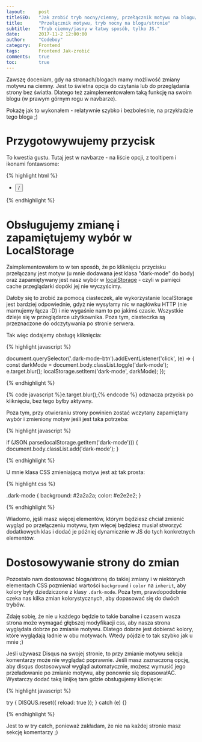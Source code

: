 ```yaml
---
layout:     post
titleSEO:	"Jak zrobić tryb nocny/ciemny, przełącznik motywu na blogu/stronie"
title:      "Przełącznik motywu, tryb nocny na blogu/stronie"
subtitle:   "Tryb ciemny/jasny w łatwy sposób, tylko JS."
date:       2017-11-2 12:00:00
author:     "Codeboy"
category:   Frontend
tags:	    Frontend Jak-zrobić
comments:   true
toc:        true
---
```


Zawszę doceniam, gdy na stronach/blogach mamy możliwość zmiany motywu na ciemny. Jest to świetna opcja do czytania lub do przeglądania strony bez światła. Dlatego też zaimplementowałem taką funkcję na swoim blogu (w prawym górnym rogu w navbarze).

Pokażę jak to wykonałem - relatywnie szybko i bezboleśnie, na przykładzie tego bloga ;)

# Przygotowywujemy przycisk

To kwestia gustu. Tutaj jest w navbarze - na liście opcji, z tooltipem i ikonami fontawsome:

{% highlight html %}

<div class="collapse navbar-collapse" id="bs-example-navbar-collapse-1">
 <ul class="nav navbar-nav navbar-right">
  <!--  ...  -->
  <li>
    <button class="dark-mode-btn nav-el" data-toggle="tooltip" data-placement="bottom" title="Zmień motyw">
     <i class="fa fa-sun-o" aria-hidden="true"></i>/<i class="fa fa-moon-o" aria-hidden="true"></i>
    </button>
  </li>
 </ul>
</div>

{% endhighlight %}

# Obsługujemy zmianę i zapamiętujemy wybór w LocalStorage

Zaimplementowałem to w ten sposób, że po kliknięciu przycisku przełączany jest motyw (u mnie dodawana jest klasa "dark-mode" do body) oraz zapamiętywany jest nasz wybór w [localStorage](https://developer.mozilla.org/pl/docs/Web/API/Window/localStorage) - czyli w pamięci cache przeglądarki dopóki jej nie wyczyścimy.

Dałoby się to zrobić za pomocą ciasteczek, ale wykorzystanie localStorage jest bardziej odpowiednie, gdyż nie wysyłamy nic w nagłówku HTTP (nie marnujemy łącza :D) i nie wygaśnie nam to po jakimś czasie. Wszystkie dzieje się w przeglądarce użytkownika. Poza tym, ciasteczka są przeznaczone do odczytywania po stronie serwera.

Tak więc dodajemy obsługę kliknięcia:

{% highlight javascript %}

document.querySelector('.dark-mode-btn').addEventListener('click', (e) => {
  const darkMode = document.body.classList.toggle('dark-mode');
  e.target.blur();
  localStorage.setItem('dark-mode', darkMode);
});

{% endhighlight %}

{% code javascript %}e.target.blur();{% endcode %} odznacza przycisk po kliknięciu, bez tego byłby aktywny.

Poza tym, przy otwieraniu strony powinien zostać wczytany zapamiętany wybór i zmieniony motyw jeśli jest taka potrzeba:

{% highlight javascript %}

if (JSON.parse(localStorage.getItem('dark-mode'))) {
  document.body.classList.add('dark-mode');
}

{% endhighlight %}

U mnie klasa CSS zmieniającą motyw jest aż tak prosta:

{% highlight css %}

.dark-mode {
  background: #2a2a2a;
  color: #e2e2e2;
}

{% endhighlight %}

Wiadomo, jęśli masz więcej elementów, którym będziesz chciał zmienić wygląd po przełączeniu motywu, tym więcej będziesz musiał stworzyć dodatkowych klas i dodać je później dynamicznie w JS do tych konkretnych elementów.

# Dostosowywanie strony do zmian

Pozostało nam dostosować bloga/stronę do takiej zmiany i w niektórych elementach CSS pozmieniać wartości <code class="highlight">background</code> i <code class="highlight">color</code> na <code class="highlight"><span class="m">inherit</span></code>, aby kolory były dziedziczone z klasy <code class="highlight"><span class="na">.dark-mode</span></code>. Poza tym, prawdopodobnie czeka nas kilka zmian kolorystycznych, aby dopasować się do dwóch trybów.

<p class="note">
    Zdaję sobię, że nie u każdego będzie to takie banalne i czasem wasza strona może wymagać głębszej modyfikacji css, aby nasza strona wyglądała dobrze po zmianie motywu. Dlatego dobrze jest dobierać kolory, które wyglądają ładnie w obu motywach. Wtedy pójdzie to tak szybko jak u mnie ;)
</p>

<p class="idea">
Jeśli używasz Disqus na swojej stronie, to przy zmianie motywu sekcja komentarzy może nie wyglądać poprawnie. Jeśli masz zaznaczoną opcję, aby disqus dostosowywał wygląd automatycznie, możesz wymusić jego przeładowanie po zmianie motywu, aby ponownie się dopasowałAC. Wystarczy dodać taką linijkę tam gdzie obsługujemy kliknięcie:</p>

{% highlight javascript %}

try {
    DISQUS.reset({ reload: true });
} catch (e) {}

{% endhighlight %}

Jest to w try catch, ponieważ zakładam, że nie na każdej stronie masz sekcję komentarzy ;)















